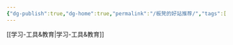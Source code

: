 ```yaml
---
{"dg-publish":true,"dg-home":true,"permalink":"/板凳的好站推荐/","tags":["gardenEntry"],"dgPassFrontmatter":true,"noteIcon":"","updated":"2025-02-25T15:47:39.245+08:00"}
---
```


[[学习-工具&教育\|学习-工具&教育]]
